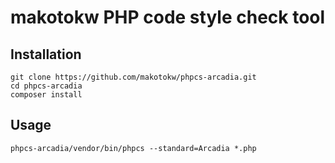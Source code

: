 makotokw PHP code style check tool
==============================

## Installation

```
git clone https://github.com/makotokw/phpcs-arcadia.git
cd phpcs-arcadia
composer install
```

## Usage

```
phpcs-arcadia/vendor/bin/phpcs --standard=Arcadia *.php
```

